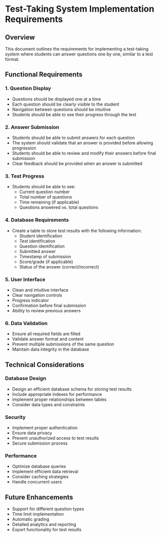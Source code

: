 # Test-Taking System Implementation Requirements

## Overview
This document outlines the requirements for implementing a test-taking system where students can answer questions one by one, similar to a test format.

## Functional Requirements

### 1. Question Display
- Questions should be displayed one at a time
- Each question should be clearly visible to the student
- Navigation between questions should be intuitive
- Students should be able to see their progress through the test

### 2. Answer Submission
- Students should be able to submit answers for each question
- The system should validate that an answer is provided before allowing progression
- Students should be able to review and modify their answers before final submission
- Clear feedback should be provided when an answer is submitted

### 3. Test Progress
- Students should be able to see:
  - Current question number
  - Total number of questions
  - Time remaining (if applicable)
  - Questions answered vs. total questions

### 4. Database Requirements
- Create a table to store test results with the following information:
  - Student identification
  - Test identification
  - Question identification
  - Submitted answer
  - Timestamp of submission
  - Score/grade (if applicable)
  - Status of the answer (correct/incorrect)

### 5. User Interface
- Clean and intuitive interface
- Clear navigation controls
- Progress indicator
- Confirmation before final submission
- Ability to review previous answers

### 6. Data Validation
- Ensure all required fields are filled
- Validate answer format and content
- Prevent multiple submissions of the same question
- Maintain data integrity in the database

## Technical Considerations

### Database Design
- Design an efficient database schema for storing test results
- Include appropriate indexes for performance
- Implement proper relationships between tables
- Consider data types and constraints

### Security
- Implement proper authentication
- Ensure data privacy
- Prevent unauthorized access to test results
- Secure submission process

### Performance
- Optimize database queries
- Implement efficient data retrieval
- Consider caching strategies
- Handle concurrent users

## Future Enhancements
- Support for different question types
- Time limit implementation
- Automatic grading
- Detailed analytics and reporting
- Export functionality for test results 